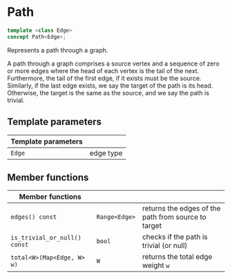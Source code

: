 
# Path

```c++
template <class Edge>
concept Path<Edge>;
```

Represents a path through a graph.

A path through a graph comprises a source vertex and a sequence of zero or more edges where the head of each vertex is the tail of the next.  Furthermore, the tail of the first edge, if it exists must be the source.  Similarly, if the last edge exists, we say the target of the path is its head.  Otherwise, the target is the same as the source, and we say the path is trivial.

## Template parameters
| Template parameters | |
|---------------------|-|
| `Edge` | edge type |

## Member functions
| Member functions | | |
|------------------|-|-|
| `edges() const` | `Range<Edge>` | returns the edges of the path from source to target |
| `is_trivial_or_null() const` | `bool` | checks if the path is trivial (or null) |
| `total<W>(Map<Edge, W> w)` | `W` | returns the total edge weight `w` |
